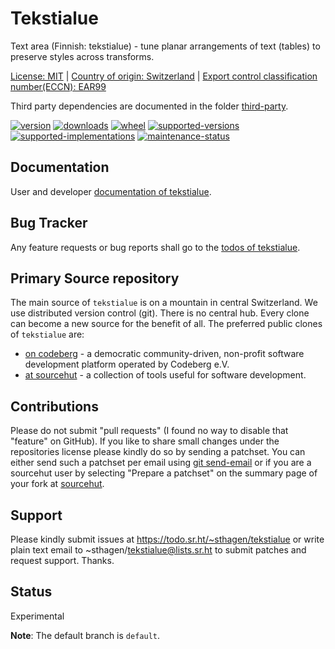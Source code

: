 # Tekstialue

Text area (Finnish: tekstialue) - tune planar arrangements of text (tables) to preserve styles across transforms.

[License: MIT](https://git.sr.ht/~sthagen/tekstialue/tree/default/item/LICENSE) | 
[Country of origin: Switzerland](https://git.sr.ht/~sthagen/tekstialue/tree/default/item/COUNTRY-OF-ORIGIN) | 
[Export control classification number(ECCN): EAR99](https://git.sr.ht/~sthagen/tekstialue/tree/default/item/EXPORT-CONTROL-CLASSIFICATION-NUMBER)

Third party dependencies are documented in the folder [third-party](docs/third-party/README.md).

[![version](https://img.shields.io/pypi/v/tekstialue.svg?style=flat)](https://pypi.python.org/pypi/tekstialue/)
[![downloads](https://static.pepy.tech/badge/tekstialue/month)](https://pepy.tech/project/tekstialue)
[![wheel](https://img.shields.io/pypi/wheel/tekstialue.svg?style=flat)](https://pypi.python.org/pypi/tekstialue/)
[![supported-versions](https://img.shields.io/pypi/pyversions/tekstialue.svg?style=flat)](https://pypi.python.org/pypi/tekstialue/)
[![supported-implementations](https://img.shields.io/pypi/implementation/tekstialue.svg?style=flat)](https://pypi.python.org/pypi/tekstialue/)
[![maintenance-status](https://img.shields.io/github/commit-activity/y/sthagen/tekstialue.svg?style=flat)](https://git.sr.ht/~sthagen/tekstialue/log)

## Documentation

User and developer [documentation of tekstialue](https://codes.dilettant.life/docs/tekstialue).

## Bug Tracker

Any feature requests or bug reports shall go to the [todos of tekstialue](https://todo.sr.ht/~sthagen/tekstialue).

## Primary Source repository

The main source of `tekstialue` is on a mountain in central Switzerland.
We use distributed version control (git).
There is no central hub.
Every clone can become a new source for the benefit of all.
The preferred public clones of `tekstialue` are:

* [on codeberg](https://codeberg.org/sthagen/tekstialue) - a democratic community-driven, non-profit software development platform operated by Codeberg e.V.
* [at sourcehut](https://git.sr.ht/~sthagen/tekstialue) - a collection of tools useful for software development.

## Contributions

Please do not submit "pull requests" (I found no way to disable that "feature" on GitHub).
If you like to share small changes under the repositories license please kindly do so by sending a patchset.
You can either send such a patchset per email using [git send-email](https://git-send-email.io) or 
if you are a sourcehut user by selecting "Prepare a patchset" on the summary page of your fork at [sourcehut](https://git.sr.ht/).

## Support

Please kindly submit issues at https://todo.sr.ht/~sthagen/tekstialue or write plain text email to ~sthagen/tekstialue@lists.sr.ht to submit patches and request support. Thanks.

## Status

Experimental

**Note**: The default branch is `default`.
